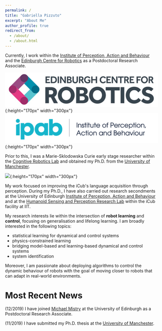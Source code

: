 ```yaml
---
permalink: /
title: "Gabriella Pizzuto"
excerpt: "About Me"
author_profile: true
redirect_from: 
  - /about/
  - /about.html
---
```




Currently, I work within the [Institute of Perception, Action and Behaviour](http://web.inf.ed.ac.uk/ipab) and the [Edinburgh Centre for Robotics](https://www.edinburgh-robotics.org/) as a Postdoctoral Research Associate.

![](/images/ecr.jpg){:height="170px" width="300px"} ![](/images/ipab.png){:height="170px" width="300px"}   

Prior to this, I was a Marie-Sklodowska Curie early stage researcher within the [Cognitive Robotics Lab](https://corolab.github.io/) and obtained my Ph.D. from the [University of Manchester](https://www.manchester.ac.uk/). 

![](/images/uom.jpegstyle=centerme){:height="170px" width="300px"}   

My work focused on improving the iCub's language acquisition through perception. During my Ph.D., I have also carried out research secondments at the University of Edinburgh [Institute of Perception, Action and Behaviour](http://web.inf.ed.ac.uk/ipab) and at the [Humanoid Sensing and Perception Research Lab](https://www.iit.it/research/lines/humanoid-sensing-and-perception) within the iCub facility at IIT.

My research interests lie within the intersection of **robot learning** and **control**, focusing on generalisation and lifelong learning. I am broadly interested in the following topics: 

* statistical learning for dynamical and control systems
* physics-constrained learning
* bridging model-based and learning-based dynamical and control systems
* system identification 

Moreover, I am passionate about deploying algorithms to control the dynamic behaviour of robots with the goal of moving closer to robots that can adapt in real-world environments.

Most Recent News
======

(12/2019) I have joined [Michael Mistry](https://www.edinburgh-robotics.org/academics/michael-mistry) at the University of Edinburgh as a Postdoctoral Research Associate.

(11/2019) I have submitted my Ph.D. thesis at the [University of Manchester](https://www.cs.manchester.ac.uk/).


